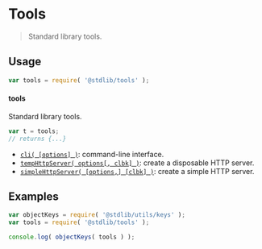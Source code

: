 <!--

@license Apache-2.0

Copyright (c) 2018 The Stdlib Authors.

Licensed under the Apache License, Version 2.0 (the "License");
you may not use this file except in compliance with the License.
You may obtain a copy of the License at

   http://www.apache.org/licenses/LICENSE-2.0

Unless required by applicable law or agreed to in writing, software
distributed under the License is distributed on an "AS IS" BASIS,
WITHOUT WARRANTIES OR CONDITIONS OF ANY KIND, either express or implied.
See the License for the specific language governing permissions and
limitations under the License.

-->

# Tools

> Standard library tools.

<section class="usage">

## Usage

```javascript
var tools = require( '@stdlib/tools' );
```

#### tools

Standard library tools.

```javascript
var t = tools;
// returns {...}
```

<!-- <toc pattern="*"> -->

<div class="namespace-toc">

-   <span class="signature">[`cli( [options] )`][@stdlib/tools/cli]</span><span class="delimiter">: </span><span class="description">command-line interface.</span>
-   <span class="signature">[`tempHttpServer( options[, clbk] )`][@stdlib/tools/disposable-http-server]</span><span class="delimiter">: </span><span class="description">create a disposable HTTP server.</span>
-   <span class="signature">[`simpleHttpServer( [options,] [clbk] )`][@stdlib/tools/simple-http-server]</span><span class="delimiter">: </span><span class="description">create a simple HTTP server.</span>

</div>

<!-- </toc> -->

</section>

<!-- /.usage -->

<section class="examples">

## Examples

<!-- TODO: better examples -->

<!-- eslint no-undef: "error" -->

```javascript
var objectKeys = require( '@stdlib/utils/keys' );
var tools = require( '@stdlib/tools' );

console.log( objectKeys( tools ) );
```

</section>

<!-- /.examples -->

<section class="links">

<!-- <toc-links> -->

[@stdlib/tools/cli]: https://github.com/stdlib-js/stdlib

[@stdlib/tools/disposable-http-server]: https://github.com/stdlib-js/stdlib

[@stdlib/tools/simple-http-server]: https://github.com/stdlib-js/stdlib

<!-- </toc-links> -->

</section>

<!-- /.links -->

